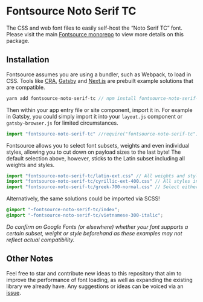 # Fontsource Noto Serif TC

The CSS and web font files to easily self-host the “Noto Serif TC” font. Please visit the main [Fontsource monorepo](https://github.com/DecliningLotus/fontsource) to view more details on this package.

## Installation

Fontsource assumes you are using a bundler, such as Webpack, to load in CSS. Tools like [CRA](https://create-react-app.dev/), [Gatsby](https://www.gatsbyjs.org/) and [Next.js](https://nextjs.org/) are prebuilt example solutions that are compatible.

```javascript
yarn add fontsource-noto-serif-tc // npm install fontsource-noto-serif-tc
```

Then within your app entry file or site component, import it in. For example in Gatsby, you could simply import it into your `layout.js` component or `gatsby-browser.js` for limited circumstances.

```javascript
import "fontsource-noto-serif-tc" //require("fontsource-noto-serif-tc")
```

Fontsource allows you to select font subsets, weights and even individual styles, allowing you to cut down on payload sizes to the last byte! The default selection above, however, sticks to the Latin subset including all weights and styles.

```javascript
import "fontsource-noto-serif-tc/latin-ext.css" // All weights and styles included.
import "fontsource-noto-serif-tc/cyrillic-ext-400.css" // All styles included.
import "fontsource-noto-serif-tc/greek-700-normal.css" // Select either normal or italic.
```

Alternatively, the same solutions could be imported via SCSS!

```scss
@import "~fontsource-noto-serif-tc/index";
@import "~fontsource-noto-serif-tc/vietnamese-300-italic";
```

_Do confirm on Google Fonts (or elsewhere) whether your font supports a certain subset, weight or style beforehand as these examples may not reflect actual compatibility._

## Other Notes

Feel free to star and contribute new ideas to this repository that aim to improve the performance of font loading, as well as expanding the existing library we already have. Any suggestions or ideas can be voiced via an [issue](https://github.com/DecliningLotus/fontsource/issues).
